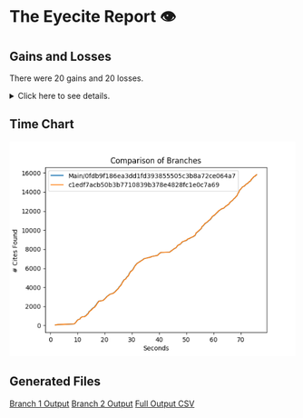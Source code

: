 # The Eyecite Report :eye:



Gains and Losses
---------
There were 20 gains and 20 losses.

<details>
<summary>Click here to see details.</summary>

|     id     |       Gain      |          Loss          |
| ---------- | --------------- | ---------------------- |
|  4622083   |  87 S. Ct. 1065 |                        |
|  4622083   |  66 S. Ct. 250  |                        |
|  4622083   |                 |  79 S. Ct. 104 (1958)  |
|  4622083   |  79 S. Ct. 104  |                        |
|  4622083   |                 |  66 S. Ct. 250 (1946)  |
|  4622083   |                 | 87 S. Ct. 1065 (1967)  |
|  2975709   |                 | 127 S.Ct. 1586 (2007)  |
|  2975709   |  127 S.Ct. 1586 |                        |
|  1281555   |   78 S.Ct. 199  |                        |
|  1281555   |                 |  97 S.Ct. 2569 (1977)  |
|  1281555   |                 | 104 S.Ct. 1473 (1984)  |
|  1281555   |  104 S.Ct. 1473 |                        |
|  1281555   |  105 S.Ct. 2174 |                        |
|  1281555   |  97 S.Ct. 2569  |                        |
|  1281555   |  78 S.Ct. 1228  |                        |
|  1281555   |                 |  78 S.Ct. 199 (1957)   |
|  1281555   |                 | 105 S.Ct. 2174 (1985)  |
|  1281555   |                 |  78 S.Ct. 1228 (1958)  |
|  2718679   |                 | 131 S. Ct. 1679 (2011) |
|  2718679   | 131 S. Ct. 1679 |                        |
|  2994815   |  121 S. Ct. 336 |                        |
|  2994815   |                 | 120 S. Ct. 2348 (2000) |
|  2994815   |                 | 121 S. Ct. 336 (2000)  |
|  2994815   | 120 S. Ct. 2348 |                        |
|  3144103   |                 | 104 S. Ct. 2052 (1984) |
|  3144103   | 104 S. Ct. 2052 |                        |
|  4092957   |                 | 136 S. Ct. 2243 (2016) |
|  4092957   | 136 S. Ct. 2243 |                        |
|  4092957   |  135 S. Ct. 158 |                        |
|  4092957   |                 | 135 S. Ct. 158 (2014)  |
|   219355   | 131 S. Ct. 1866 |                        |
|   219355   |                 | 131 S. Ct. 1866 (2011) |
|  1399292   |                 |  274 S.C. 272 (1980)   |
|  1399292   |   274 S.C. 272  |                        |
|  1274883   |   309 S.C. 129  |                        |
|  1274883   |                 |  309 S.C. 129 (1992)   |
|  6849206   |                 | 100 S. Ct. 1156 (1980) |
|  6849206   | 100 S. Ct. 1156 |                        |
|  6849206   |  100 S. Ct. 452 |                        |
|  6849206   |                 | 100 S. Ct. 452 (1979)  |


</details>



Time Chart
---------

![image](https://raw.githubusercontent.com/freelawproject/eyecite/artifacts/254/results/chart.png)


Generated Files
---------

[Branch 1 Output](https://raw.githubusercontent.com/freelawproject/eyecite/artifacts/254/results/0fdb9f186ea3dd1fd393855505c3b8a72ce064a7.json)
[Branch 2 Output](https://raw.githubusercontent.com/freelawproject/eyecite/artifacts/254/results/c1edf7acb50b3b7710839b378e4828fc1e0c7a69.json)
[Full Output CSV ](https://raw.githubusercontent.com/freelawproject/eyecite/artifacts/254/results/output.csv)
